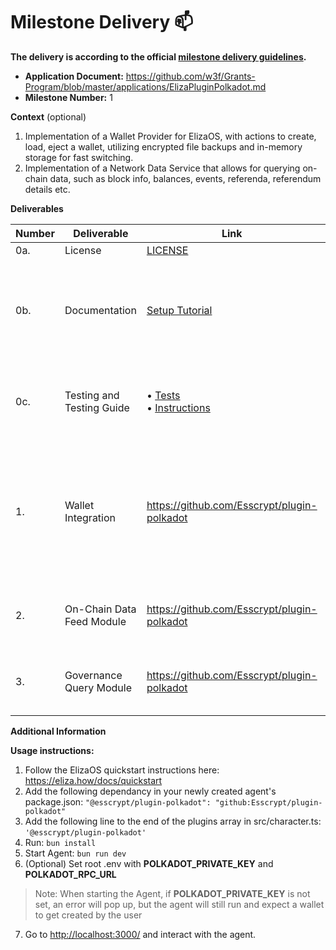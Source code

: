 # Milestone Delivery :mailbox:

**The delivery is according to the official [milestone delivery guidelines](https://github.com/w3f/Grants-Program/blob/master/docs/Support%20Docs/milestone-deliverables-guidelines.md).**  

* **Application Document:** https://github.com/w3f/Grants-Program/blob/master/applications/ElizaPluginPolkadot.md
* **Milestone Number:** 1

**Context** (optional)
1. Implementation of a Wallet Provider for ElizaOS, with actions to create, load, eject a wallet, utilizing encrypted file backups and in-memory storage for fast switching.
2. Implementation of a Network Data Service that allows for querying on-chain data, such as block info, balances, events, referenda, referendum details etc.

**Deliverables**

| Number | Deliverable | Link | Notes |
| ------------- | ------------- | ------------- |------------- |
| 0a. | License | [LICENSE](https://github.com/Esscrypt/plugin-polkadot/blob/main/LICENSE) | Apache 2.0 |
| 0b. | Documentation | [Setup Tutorial](https://github.com/Esscrypt/plugin-polkadot/blob/main/README.md#getting-started)<br> | Inline code documentation and comprehensive setup tutorial with step-by-step ElizaOS integration |
| 0c. | Testing and Testing Guide | • [Tests](https://github.com/Esscrypt/plugin-polkadot/tree/main/src/tests)<br>• [Instructions](https://github.com/Esscrypt/plugin-polkadot/blob/main/README.md#testing) | Comprehensive unit tests covering core functions with testing instructions |
| 1. | Wallet Integration | https://github.com/Esscrypt/plugin-polkadot | Encrypted files get created on file system with the mnemonics, and in-memory caching is used to switch between wallets on the fly| 
| 2.  | On-Chain Data Feed Module | https://github.com/Esscrypt/plugin-polkadot | We are utilizing the same provider for 2 and 3 with usage actions | 
| 3.  | Governance Query Module | https://github.com/Esscrypt/plugin-polkadot| We are utilizing the same provider for 2 and 3 with usage actions | 

**Additional Information**

**Usage instructions:**

1. Follow the ElizaOS quickstart instructions here: https://eliza.how/docs/quickstart
2. Add the following dependancy in your newly created agent's package.json: `"@esscrypt/plugin-polkadot": "github:Esscrypt/plugin-polkadot"`
3. Add the following line to the end of the plugins array in src/character.ts: `'@esscrypt/plugin-polkadot'`
4. Run: `bun install`
5. Start Agent: `bun run dev` 
6. (Optional) Set root .env with **POLKADOT_PRIVATE_KEY** and **POLKADOT_RPC_URL**
> Note: When starting the Agent, if **POLKADOT_PRIVATE_KEY** is not set, an error will pop up, but the agent will still run and expect a wallet to get created by the user
7. Go to [http://localhost:3000/](http://localhost:3000/) and interact with the agent.